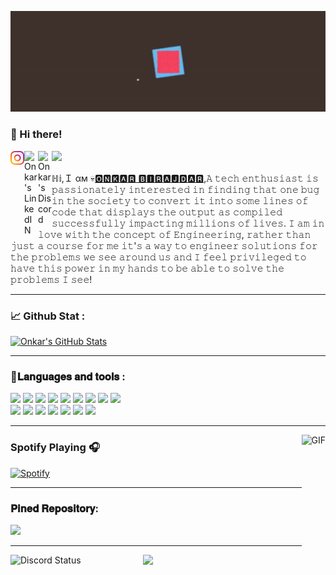 [<img src="https://raw.githubusercontent.com/Onkar-Birajdar/Onkar-Birajdar/master/Intro.gif" alt="👋 Hi there! I'm (Onkar Birajdar)|https://onkar-birajdar.github.io/Portfolio.github.io)" title="👋 Hi there! I'm (Onkar-Birajdar)|https://onkar-birajdar.github.io/Portfolio.github.io)" />](https://onkar-birajdar.github.io/Portfolio.github.io/)

### 👋 Hi there! 
<a href="https://www.instagram.com/clash_coder/">
  <img align="left" alt="Onkar's Twitter" width="22px" src="https://raw.githubusercontent.com/Onkar-Birajdar/Onkar-Birajdar/master/instagram.png" />
</a>
<a href="https://linkedin.com/in/onkar-birajdar-7a84591b1">
  <img align="left" alt="Onkar's LinkedIN" width="22px" src="https://raw.githubusercontent.com/peterthehan/peterthehan/master/assets/linkedin.svg" />
</a>
<a href="https://discord.com/users/750605441255473264">
  <img align="left" alt="Onkar's Discord" width="22px" src="https://raw.githubusercontent.com/peterthehan/peterthehan/master/assets/discord.svg" />
</a>

![](https://visitor-badge.glitch.me/badge?page_id=Onkar-Birajdar.Onkar-Birajdar)

  ℍ𝕚,Ｉ αм  💀[🅾🅽🅺🅰🆁 🅱🅸🆁🅰🅹🅳🅰🆁](https://onkar-birajdar.github.io/Portfolio.github.io/),𝙰 𝚝𝚎𝚌𝚑 𝚎𝚗𝚝𝚑𝚞𝚜𝚒𝚊𝚜𝚝 𝚒𝚜 𝚙𝚊𝚜𝚜𝚒𝚘𝚗𝚊𝚝𝚎𝚕𝚢 𝚒𝚗𝚝𝚎𝚛𝚎𝚜𝚝𝚎𝚍 𝚒𝚗 𝚏𝚒𝚗𝚍𝚒𝚗𝚐 𝚝𝚑𝚊𝚝 𝚘𝚗𝚎 𝚋𝚞𝚐 𝚒𝚗 𝚝𝚑𝚎 𝚜𝚘𝚌𝚒𝚎𝚝𝚢 𝚝𝚘 𝚌𝚘𝚗𝚟𝚎𝚛𝚝 𝚒𝚝 𝚒𝚗𝚝𝚘 𝚜𝚘𝚖𝚎 𝚕𝚒𝚗𝚎𝚜 𝚘𝚏 𝚌𝚘𝚍𝚎 𝚝𝚑𝚊𝚝 𝚍𝚒𝚜𝚙𝚕𝚊𝚢𝚜 𝚝𝚑𝚎 𝚘𝚞𝚝𝚙𝚞𝚝 𝚊𝚜 𝚌𝚘𝚖𝚙𝚒𝚕𝚎𝚍 𝚜𝚞𝚌𝚌𝚎𝚜𝚜𝚏𝚞𝚕𝚕𝚢 𝚒𝚖𝚙𝚊𝚌𝚝𝚒𝚗𝚐 𝚖𝚒𝚕𝚕𝚒𝚘𝚗𝚜 𝚘𝚏 𝚕𝚒𝚟𝚎𝚜. 𝙸 𝚊𝚖 𝚒𝚗 𝚕𝚘𝚟𝚎 𝚠𝚒𝚝𝚑 𝚝𝚑𝚎 𝚌𝚘𝚗𝚌𝚎𝚙𝚝 𝚘𝚏 𝙴𝚗𝚐𝚒𝚗𝚎𝚎𝚛𝚒𝚗𝚐, 𝚛𝚊𝚝𝚑𝚎𝚛 𝚝𝚑𝚊𝚗 𝚓𝚞𝚜𝚝 𝚊 𝚌𝚘𝚞𝚛𝚜𝚎 𝚏𝚘𝚛 𝚖𝚎 𝚒𝚝'𝚜 𝚊 𝚠𝚊𝚢 𝚝𝚘 𝚎𝚗𝚐𝚒𝚗𝚎𝚎𝚛 𝚜𝚘𝚕𝚞𝚝𝚒𝚘𝚗𝚜 𝚏𝚘𝚛 𝚝𝚑𝚎 𝚙𝚛𝚘𝚋𝚕𝚎𝚖𝚜 𝚠𝚎 𝚜𝚎𝚎 𝚊𝚛𝚘𝚞𝚗𝚍 𝚞𝚜 𝚊𝚗𝚍 𝙸 𝚏𝚎𝚎𝚕 𝚙𝚛𝚒𝚟𝚒𝚕𝚎𝚐𝚎𝚍 𝚝𝚘 𝚑𝚊𝚟𝚎 𝚝𝚑𝚒𝚜 𝚙𝚘𝚠𝚎𝚛 𝚒𝚗 𝚖𝚢 𝚑𝚊𝚗𝚍𝚜 𝚝𝚘 𝚋𝚎 𝚊𝚋𝚕𝚎 𝚝𝚘 𝚜𝚘𝚕𝚟𝚎 𝚝𝚑𝚎 𝚙𝚛𝚘𝚋𝚕𝚎𝚖𝚜 𝙸 𝚜𝚎𝚎!

<hr>

### &#x1f4c8; Github Stat  :
  <a href="https://github.com/Onkar-Birajdar/Onkar-Birajdar">
    <img   align=""  src="https://github-readme-stats.vercel.app/api?username=Onkar-Birajdar&show_icons=true&line_height=27&count_private=true&title_color=ffffff&text_color=c9cacc&icon_color=2bbc8a&bg_color=1d1f21" alt="Onkar's GitHub Stats" />
</a>
  
---
### 🔧𝐋𝐚𝐧𝐠𝐮𝐚𝐠𝐞𝐬 𝐚𝐧𝐝 𝐭𝐨𝐨𝐥𝐬 :

  ![](https://img.shields.io/badge/OS-Window's-informational?style=flat&logo=windows&logoColor=white&color=2bbc8a)
  ![](https://img.shields.io/badge/Editor-Visual-Studio-Code-informational?style=flat&logo=visual-studio-code&logoColor=white&color=2bbc8a)
  ![](https://img.shields.io/badge/Code-C++-informational?style=flat&logo=c++&logoColor=white&color=2bbc8a)
  ![](https://img.shields.io/badge/Code-Python-informational?style=flat&logo=python&logoColor=white&color=2bbc8a)
  ![](https://img.shields.io/badge/Code-JavaScript-informational?style=flat&logo=javascript&logoColor=white&color=2bbc8a)
  ![](https://img.shields.io/badge/Code-C-informational?style=flat&logo=c&logoColor=white&color=2bbc8a)
  ![](https://img.shields.io/badge/Code-HTML-informational?style=flat&logo=html&logoColor=white&color=2bbc8a)
  ![](https://img.shields.io/badge/Code-CSS-informational?style=flat&logo=css&logoColor=white&color=2bbc8a)
  ![](https://img.shields.io/badge/Framework-Bootstrap-informational?style=flat&logo=bootstrap&logoColor=white&color=2bbc8a)  
  ![](https://img.shields.io/badge/Framework-Node.JS-informational?style=flat&logo=node.js&logoColor=white&color=2bbc8a)
  ![](https://img.shields.io/badge/Framework-Express.JS-informational?style=flat&logo=express&logoColor=white&color=2bbc8a)
  ![](https://img.shields.io/badge/Library-React.JS-informational?style=flat&logo=react&logoColor=white&color=2bbc8a)
  ![](https://img.shields.io/badge/Shell-Git-informational?style=flat&logo=git&logoColor=white&color=2bbc8a)
  ![](https://img.shields.io/badge/Shell-Windows_PowerShell-informational?style=flat&logo=windows-terminal&logoColor=white&color=2bbc8a)
  ![](https://img.shields.io/badge/Practice_Tool-Leetcode-informational?style=flat&logo=leetcode&logoColor=white&color=2bbc8a)
  ![](https://img.shields.io/badge/Practice_Tool-Geeks_For_Geeks-informational?style=flat&logo=geeksforgeeks&logoColor=white&color=2bbc8a)
  
---
<img align="right" alt="GIF" height="190px" src="https://media.giphy.com/media/J5B1Y8QZnzXXbLQIBu/giphy.gif" />

### Spotify Playing 🎧
  [![Spotify](https://novatorem-kyzbk7wxl-bardiesel.vercel.app/api/spotify)](https://open.spotify.com/user/31aiepcyxosxso5s6ie6nvinjtui)
  
---
### 𝐏𝐢𝐧𝐞𝐝 𝐑𝐞𝐩𝐨𝐬𝐢𝐭𝐨𝐫𝐲:
 <a href="https://github.com/Onkar-Birajdar/Portfolio.github.io">
  <img src="https://github-readme-stats.vercel.app/api/pin/?username=Onkar-Birajdar&repo=Portfolio.github.io&title_color=ffffff&text_color=c9cacc&icon_color=2bbc8a&bg_color=1d1f21" />
</a>
  

---
<a href="https://discord.com/users/750605441255473264" target="_blank">
       <img align="left" width="38%" alt="Discord Status" src="https://lanyard.cnrad.dev/api/750605441255473264?bg=1f1f1f&borderRadius=5px"/>
</a>
<a href="https://wakatime.com/@Clash_Coder" target="_blank">
      <img align="right" width="58%  alt="Weekly Stats" src="https://github-readme-stats.vercel.app/api/wakatime?username=Clash_Coder&border_radius=5px&theme=dark&bg_color=1f1f1f&border_color=1f1f1f&icon_color=58a6ff&show_icons=true&disable_animations=true&custom_title=Weekly%20Stats" />
</a>
